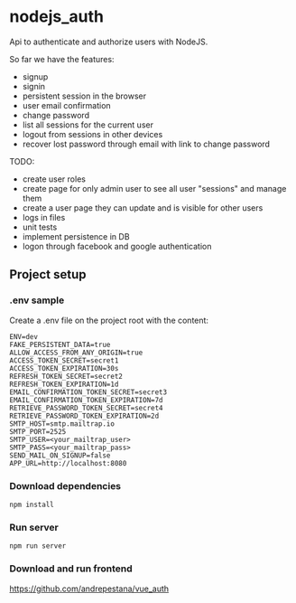 # nodejs_auth

Api to authenticate and authorize users with NodeJS. 

So far we have the features:
- signup
- signin
- persistent session in the browser
- user email confirmation
- change password
- list all sessions for the current user
- logout from sessions in other devices
- recover lost password through email with link to change password

TODO: 
- create user roles
- create page for only admin user to see all user "sessions" and manage them
- create a user page they can update and is visible for other users
- logs in files
- unit tests
- implement persistence in DB
- logon through facebook and google authentication

## Project setup  
### .env sample

Create a .env file on the project root with the content:

```
ENV=dev
FAKE_PERSISTENT_DATA=true
ALLOW_ACCESS_FROM_ANY_ORIGIN=true
ACCESS_TOKEN_SECRET=secret1
ACCESS_TOKEN_EXPIRATION=30s
REFRESH_TOKEN_SECRET=secret2
REFRESH_TOKEN_EXPIRATION=1d
EMAIL_CONFIRMATION_TOKEN_SECRET=secret3
EMAIL_CONFIRMATION_TOKEN_EXPIRATION=7d
RETRIEVE_PASSWORD_TOKEN_SECRET=secret4
RETRIEVE_PASSWORD_TOKEN_EXPIRATION=2d
SMTP_HOST=smtp.mailtrap.io
SMTP_PORT=2525
SMTP_USER=<your_mailtrap_user>
SMTP_PASS=<your_mailtrap_pass>
SEND_MAIL_ON_SIGNUP=false
APP_URL=http://localhost:8080
```

### Download dependencies
```
npm install
```
### Run server
```
npm run server
```

### Download and run frontend
<https://github.com/andrepestana/vue_auth>